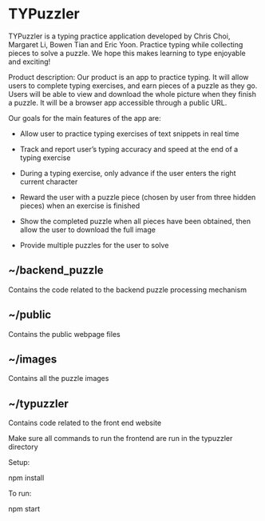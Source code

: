 # TYPuzzler

TYPuzzler is a typing practice application developed by Chris Choi, Margaret Li, Bowen Tian and Eric Yoon. Practice typing while collecting pieces to solve a puzzle. We hope this makes learning to type enjoyable and exciting!

Product description: Our product is an app to practice typing. It will allow users to complete typing exercises, and earn pieces of a puzzle as they go. Users will be able to view and download the whole picture when they finish a puzzle. It will be a browser app accessible through a public URL.

Our goals for the main features of the app are:

* Allow user to practice typing exercises of text snippets in real time

* Track and report user’s typing accuracy and speed at the end of a typing exercise

* During a typing exercise, only advance if the user enters the right current character

* Reward the user with a puzzle piece (chosen by user from three hidden pieces) when an exercise is finished

* Show the completed puzzle when all pieces have been obtained, then allow the user to download the full image

* Provide multiple puzzles for the user to solve


## \~/backend_puzzle
Contains the code related to the backend puzzle processing mechanism

## \~/public
Contains the public webpage files

## \~/images
Contains all the puzzle images

## \~/typuzzler
Contains code related to the front end website

Make sure all commands to run the frontend are run in the typuzzler directory

Setup:

npm install

To run:

npm start
